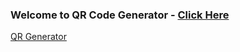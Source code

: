 <h3>Welcome to QR Code Generator - <a href="https://qrcode--generator.herokuapp.com">Click Here</a></h3>
<a href="https://qrcode--generator.herokuapp.com">QR Generator</a>

